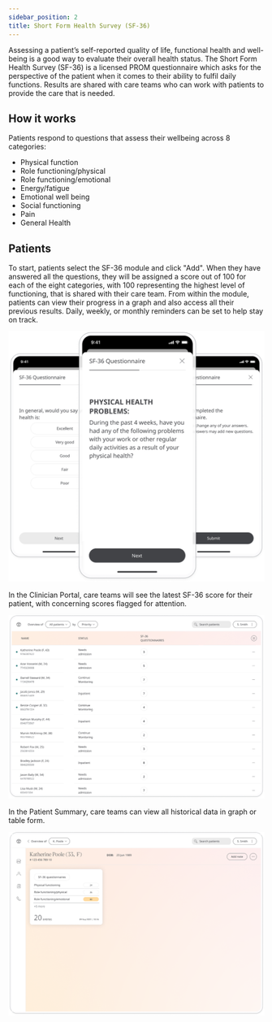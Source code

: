 ```yaml
---
sidebar_position: 2
title: Short Form Health Survey (SF-36)
---
```


Assessing a patient’s self-reported quality of life, functional health and well-being is a good way to evaluate their overall health status. The Short Form Health Survey (SF-36) is a licensed PROM questionnaire which asks for the perspective of the patient when it comes to their ability to fulfil daily functions. Results are shared with care teams who can work with patients to provide the care that is needed.

## How it works 

Patients respond to questions that assess their wellbeing across 8 categories:
- Physical function
- Role functioning/physical
- Role functioning/emotional
- Energy/fatigue
- Emotional well being
- Social functioning 
- Pain
- General Health

## Patients

To start, patients select the SF-36 module and click "Add". When they have answered all the questions, they will be assigned a score out of 100 for each of the eight categories, with 100 representing the highest level of functioning, that is shared with their care team. From within the module, patients can view their progress in a graph and also access all their previous results. Daily, weekly, or monthly reminders can be set to help stay on track.

![Short Form Health Survey in Huma app ](./assets/short-form-health-survey.png)

In the Clinician Portal, care teams will see the latest SF-36 score for their patient, with concerning scores flagged for attention.

![Short Form Health Survey in Clinician Portal ](./assets/cp-patient-list-sf-36.png)

In the Patient Summary, care teams can view all historical data in graph or table form.

![Short Form Health Survey in Clinician Portal ](./assets/cp-patient-summary-sf-36.png)

